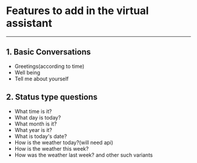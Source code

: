 # Features to add in the virtual assistant
---
## 1. Basic Conversations
* Greetings(according to time)
* Well being
* Tell me about yourself

## 2. Status type questions
* What time is it?
* What day is today?
* What month is it?
* What year is it?
* What is today's date?
* How is the weather today?(will need api)
* How is the weather this week?
* How was the weather last week? and other such variants

